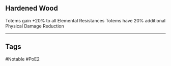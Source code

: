 ## Hardened Wood
Totems gain +20% to all Elemental Resistances
Totems have 20% additional Physical Damage Reduction

---
## Tags
#Notable
#PoE2
